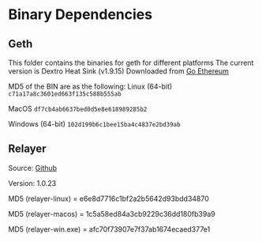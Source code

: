 Binary Dependencies
===================

Geth
----

This folder contains the binaries for geth for different platforms
The current version is Dextro Heat Sink (v1.9.15)
Downloaded from [Go Ethereum](https://geth.ethereum.org/downloads/)

MD5 of the BIN are as the following:
Linux (64-bit)
`c71a17a8c3601ed663f135c588b555ab`

MacOS
`df7cb4ab6637bed0d5e8e618989285b2`

Windows (64-bit)
`102d199b6c1bee15ba4c4837e2bd39ab`


Relayer
-------

Source: [Github](https://www.github.com/syscoin/relayer/)

Version: 1.0.23

MD5 (relayer-linux) = e6e8d7716c1bf2a2b5642d93bdd34870

MD5 (relayer-macos) = 1c5a58ed84a3cb9229c36dd180fb39a9

MD5 (relayer-win.exe) = afc70f73907e7f37ab1674ecaed377e1
